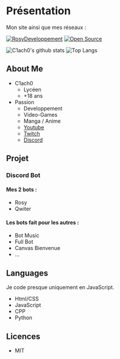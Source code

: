 # Présentation
Mon site ainsi que mes réseaux :

[![RosyDeveloppement](https://forthebadge.com/images/badges/built-with-love.svg)](https://rosydeveloppement.000webhostapp.com) 
[![Open Source](https://forthebadge.com/images/badges/open-source.svg)](https://github.com/clachoverclan?tab=repositories)

![C1ach0's github stats](https://github-readme-stats.vercel.app/api?username=clachoverclan&theme=radical&show_icons=true)
![Top Langs](https://github-readme-stats.vercel.app/api/top-langs/?username=clachoverclan&theme=radical)

## About Me

- C1ach0
  - Lycéen
  - +18 ans
- Passion
  - Developpement
  - Video-Games
  - Manga / Anime
  - [Youtube](https://www.youtube.com/channel/UCBCXc_qUBqHPXdwkkcikUyQ)
  - [Twitch](https://www.twitch.tv/c1ach0)
  - [Discord](https://discord.gg/W3yFPNVjVW)
  
## Projet

### Discord Bot

#### Mes 2 bots :
- Rosy
- Qwiter

#### Les bots fait pour les autres :
- Bot Music
- Full Bot
- Canvas Bienvenue
- ...

## Languages
Je code presque uniquement en JavaScript.
- Html/CSS
- JavaScript
- CPP
- Python

## Licences

- MIT

